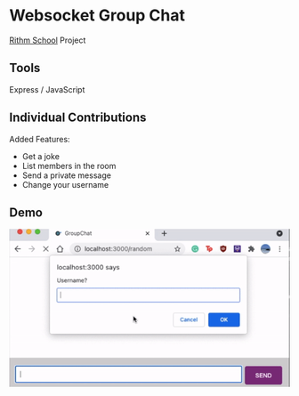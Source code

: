 # Websocket Group Chat
[Rithm School](https://www.rithmschool.com/) Project

## Tools

Express / JavaScript

## Individual Contributions

Added Features:
- Get a joke
- List members in the room
- Send a private message
- Change your username

## Demo
![Websocket Group Chat Demo](https://github.com/juliahowes124/Websocket-GroupChat/blob/main/websocket.gif)
